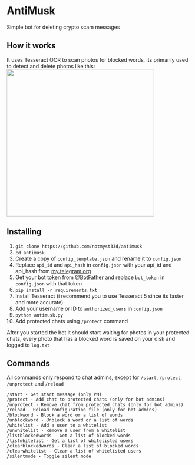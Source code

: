 # AntiMusk
Simple bot for deleting crypto scam messages

## How it works
It uses Tesseract OCR to scan photos for blocked words, its primarily used to detect and delete photos like this:
<img src="https://i.imgur.com/dRxf1RU.jpg" width="400">

## Installing
1. `git clone https://github.com/notmyst33d/antimusk`
2. `cd antimusk`
3. Create a copy of `config_template.json` and rename it to `config.json`
4. Replace `api_id` and `api_hash` in `config.json` with your api_id and api_hash from [my.telegram.org](https://my.telegram.org)
5. Get your bot token from [@BotFather](https://t.me/BotFather) and replace `bot_token` in `config.json` with that token
6. `pip install -r requirements.txt`
7. Install Tesseract (i recommend you to use Tesseract 5 since its faster and more accurate)
8. Add your username or ID to `authorized_users` in `config.json`
9. `python antimusk.py`
10. Add protected chats using `/protect` command

After you started the bot it should start waiting for photos in your protected chats, every photo that has a blocked word is saved on your disk and logged to `log.txt`

## Commands
All commands only respond to chat admins, except for `/start`, `/protect`, `/unprotect` and `/reload`
```
/start - Get start message (only PM)
/protect - Add chat to protected chats (only for bot admins)
/unprotect - Remove chat from protected chats (only for bot admins)
/reload - Reload configuration file (only for bot admins)
/blockword - Block a word or a list of words
/unblockword - Unblock a word or a list of words
/whitelist - Add a user to a whitelist
/unwhitelist - Remove a user from a whitelist
/listblockedwords - Get a list of blocked words
/listwhitelist - Get a list of whitelisted users
/clearblockedwords - Clear a list of blocked words
/clearwhitelist - Clear a list of whitelisted users
/silentmode - Toggle silent mode
```
